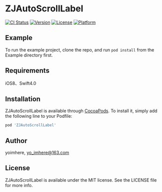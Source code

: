 # ZJAutoScrollLabel

[![CI Status](http://img.shields.io/travis/yoimhere/ZJAutoScrollLabel.svg?style=flat)](https://travis-ci.org/yoimhere/ZJAutoScrollLabel)
[![Version](https://img.shields.io/cocoapods/v/ZJAutoScrollLabel.svg?style=flat)](http://cocoapods.org/pods/ZJAutoScrollLabel)
[![License](https://img.shields.io/cocoapods/l/ZJAutoScrollLabel.svg?style=flat)](http://cocoapods.org/pods/ZJAutoScrollLabel)
[![Platform](https://img.shields.io/cocoapods/p/ZJAutoScrollLabel.svg?style=flat)](http://cocoapods.org/pods/ZJAutoScrollLabel)

## Example

To run the example project, clone the repo, and run `pod install` from the Example directory first.

## Requirements
iOS8、Swift4.0

## Installation

ZJAutoScrollLabel is available through [CocoaPods](http://cocoapods.org). To install
it, simply add the following line to your Podfile:

```ruby
pod 'ZJAutoScrollLabel'
```

## Author

yoimhere, yo_imhere@163.com

## License

ZJAutoScrollLabel is available under the MIT license. See the LICENSE file for more info.
